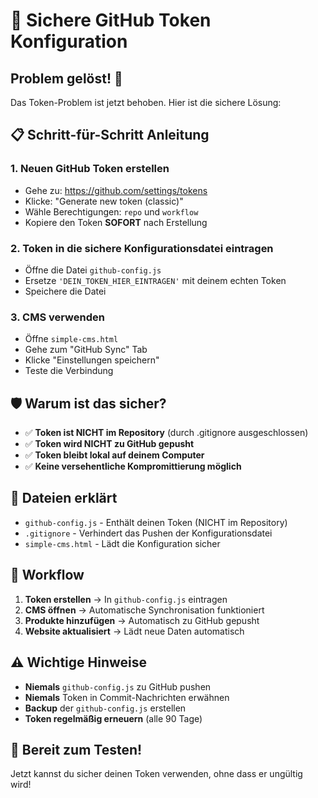 # 🔐 Sichere GitHub Token Konfiguration

## Problem gelöst! 🎉

Das Token-Problem ist jetzt behoben. Hier ist die sichere Lösung:

## 📋 Schritt-für-Schritt Anleitung

### 1. Neuen GitHub Token erstellen
- Gehe zu: https://github.com/settings/tokens
- Klicke: "Generate new token (classic)"
- Wähle Berechtigungen: `repo` und `workflow`
- Kopiere den Token **SOFORT** nach Erstellung

### 2. Token in die sichere Konfigurationsdatei eintragen
- Öffne die Datei `github-config.js`
- Ersetze `'DEIN_TOKEN_HIER_EINTRAGEN'` mit deinem echten Token
- Speichere die Datei

### 3. CMS verwenden
- Öffne `simple-cms.html`
- Gehe zum "GitHub Sync" Tab
- Klicke "Einstellungen speichern"
- Teste die Verbindung

## 🛡️ Warum ist das sicher?

- ✅ **Token ist NICHT im Repository** (durch .gitignore ausgeschlossen)
- ✅ **Token wird NICHT zu GitHub gepusht**
- ✅ **Token bleibt lokal auf deinem Computer**
- ✅ **Keine versehentliche Kompromittierung möglich**

## 📁 Dateien erklärt

- `github-config.js` - Enthält deinen Token (NICHT im Repository)
- `.gitignore` - Verhindert das Pushen der Konfigurationsdatei
- `simple-cms.html` - Lädt die Konfiguration sicher

## 🔄 Workflow

1. **Token erstellen** → In `github-config.js` eintragen
2. **CMS öffnen** → Automatische Synchronisation funktioniert
3. **Produkte hinzufügen** → Automatisch zu GitHub gepusht
4. **Website aktualisiert** → Lädt neue Daten automatisch

## ⚠️ Wichtige Hinweise

- **Niemals** `github-config.js` zu GitHub pushen
- **Niemals** Token in Commit-Nachrichten erwähnen
- **Backup** der `github-config.js` erstellen
- **Token regelmäßig erneuern** (alle 90 Tage)

## 🚀 Bereit zum Testen!

Jetzt kannst du sicher deinen Token verwenden, ohne dass er ungültig wird! 